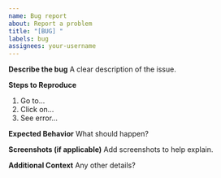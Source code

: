 ```yaml
---
name: Bug report
about: Report a problem
title: "[BUG] "
labels: bug
assignees: your-username
---
```


**Describe the bug**
A clear description of the issue.

**Steps to Reproduce**
1. Go to...
2. Click on...
3. See error...

**Expected Behavior**
What should happen?

**Screenshots (if applicable)**
Add screenshots to help explain.

**Additional Context**
Any other details?
